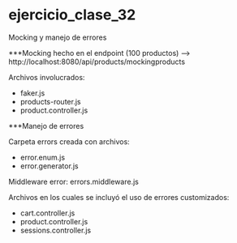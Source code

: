 # ejercicio_clase_32
Mocking y manejo de errores 


***Mocking hecho en el endpoint (100 productos) --> http://localhost:8080/api/products/mockingproducts

Archivos involucrados:
 - faker.js
 - products-router.js
 - product.controller.js
 

***Manejo de errores

Carpeta errors creada con archivos:

- error.enum.js
- error.generator.js

Middleware error: errors.middleware.js

Archivos en los cuales se incluyó el uso de errores customizados:
- cart.controller.js
- product.controller.js
- sessions.controller.js
